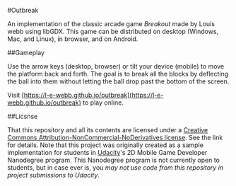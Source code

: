 #Outbreak

An implementation of the classic arcade game *Breakout* made by Louis webb using libGDX.  This game can be distributed on desktop (Windows, Mac, and Linux), in browser, and on Android.

##Gameplay

Use the arrow keys (desktop, browser) or tilt your device (mobile) to move the platform back and forth.  The goal is to break all the blocks by deflecting the ball into them without letting the ball drop past the bottom of the screen.

Visit [https://l-e-webb.github.io/outbreak](https://l-e-webb.github.io/outbreak) to play online.

##Licsnse

That this repository and all its contents are licensed under a [Creative Commons Attribution-NonCommercial-NoDerivatives license](https://creativecommons.org/licenses/by-nc-nd/4.0/legalcode).  See  the link for details.  Note that this project was originally created as a sample implementation for students in [Udacity](https://udacity.com)'s 2D Mobile Game Developer Nanodegree program.  This Nanodegree program is not currently open to students, but in case ever is, you *may not use code from this repository in project submissions to Udacity*.